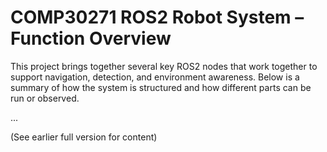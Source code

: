# COMP30271 ROS2 Robot System – Function Overview

This project brings together several key ROS2 nodes that work together to support navigation, detection, and environment awareness. Below is a summary of how the system is structured and how different parts can be run or observed.

...

(See earlier full version for content)
